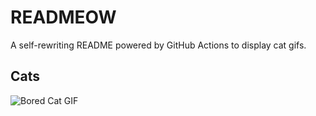 # READMEOW

A self-rewriting README powered by GitHub Actions to display cat gifs.

## Cats

![Bored Cat GIF](https://media2.giphy.com/media/v1.Y2lkPTlhY2QwMmRhdzF2YTRnNGZvanB5bm85NHd5ZXRpdjM5eG9tNXlpa2lqb2xjOXM4bSZlcD12MV9naWZzX3NlYXJjaCZjdD1n/mlvseq9yvZhba/200.gif)
